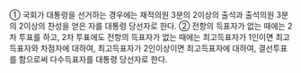 ① 국회가 대통령을 선거하는 경우에는 재적의원 3분의 2이상의 출석과 출석의원 3분의 2이상의 찬성을 얻은 자를 대통령 당선자로 한다.
② 전항의 득표자가 없는 때에는 2차 투표를 하고, 2차 투표에도 전항의 득표자가 없는 때에는 최고득표자가 1인이면 최고득표자와 차점자에 대하여, 최고득표자가 2인이상이면 최고득표자에 대하여, 결선투표를 함으로써 다수득표자를 대통령 당선자로 한다.
